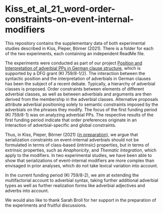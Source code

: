 # Kiss_et_al_21_word-order-constraints-on-event-internal-modifiers

This repository contains the supplementary data of both experimental studies described in Kiss, Pieper, Börner (2021).
There is a folder for each of the two experiments, each containing an independent ReadMe file. 

The experiments were conducted as part of our project [Position and Interpretation of adverbial PPs in German clause structure](https://ldsl.rub.de/research/projects/position-and-interpretation-of-adverbial-pps-in-german-clause-structure),
which is supported by a DFG grant (KI 759/8-1/2). The interaction between the syntactic position and the interpretation of adverbials in German clauses has been the subject of a recent debate. Typically, a hierarchy of adverbial classes is proposed. Order constraints between elements of different adverbial classes, as well as between adverbials and arguments are then derived from the membership in the adverbial classes. Alternative proposals attribute adverbial positioning solely to semantic constraints imposed by the adverbials on the phrases they modify.  The focus of the first funding period (KI 759/8-1) was on analyzing adverbial PPs. The respective results of the first funding period indicate that order preferences originate in an interaction of adverbial-specific and global constraints.

Thus, in Kiss, Pieper, Börner (2021) ([in preparation](https://lingbuzz.net/lingbuzz/006319)), we argue that serialization constraints on event-internal adverbials should not be formulated in terms of class-based (intrinsic) properties, 
but in terms of extrinsic properties, such as *Anaphoricity*, and *Thematic Integration*, which apply to the modifiers. 
In two experimental studies, we have been able to show that serializations of event-internal modifiers are more complex than envisaged in prior analyses,
which do not take lexical variation into account.  

In the current funding period (KI 759/8-2), we aim at extending the multifactorial account to adverbial syntax, taking further additional adverbial types as well as further realization forms like adverbial adjectives and adverbs into account.

We would also like to thank Sarah Broll for her support in the preparation of the experiments and fruitful discussions.
